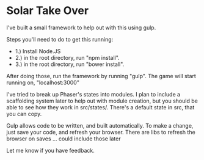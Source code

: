 # Solar Take Over

I've built a small framework to help out with this using gulp.

Steps you'll need to do to get this running:

* 1.) Install Node.JS
* 2.) in the root directory, run "npm install". 
* 3.) in the root directory, run "bower install".

After doing those, run the framework by running "gulp". The game will start running on, "localhost:3000"

I've tried to break up Phaser's states into modules. I plan to include a scaffolding system later to help out with module creation, but you should be able to see how they work in src/states/. There's a default state in src, that you can copy.

Gulp allows code to be written, and built automatically. To make a change, just save your code, and refresh your browser. There are libs to refresh the browser on saves ... could include those later

Let me know if you have feedback.